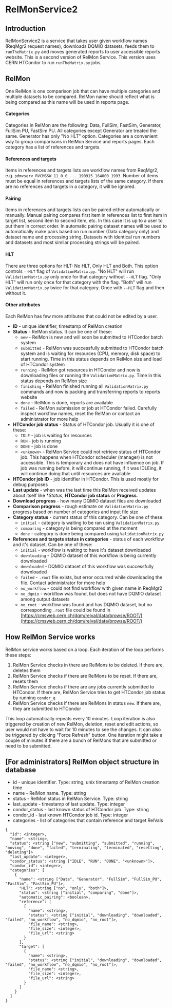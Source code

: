 # RelMonService2

## Introduction

RelMonService2 is a service that takes user given workflow names (ReqMgr2 request names), downloads DQMIO datasets, feeds them to `runTheMatrix.py` and moves generated reports to user accessible reports website. This is a second version of RelMon Service. This version uses CERN HTCondor to run `runTheMatrix.py` jobs.

## RelMon

One RelMon is one comparison job that can have multiple categories and multiple datasets to be compared. RelMon name should reflect what is being compared as this name will be used in reports page.

#### Categories
Categories in RelMon are the following: Data, FullSim, FastSim, Generator, FullSim PU, FastSim PU. All categories except Generator are treated the same. Generator has only "No HLT" option. Categories are a convenient way to group comparisons in RelMon Service and reports pages. Each category has a list of references and targets.

#### References and targets
Items in references and targets lists are workflow names from ReqMgr2, e.g. `pdmvserv_RVCMSSW_11_0_0_..._190915_164000_1993`. Number of items must be equal in references and targets lists of the same category. If there are no references and targets in a category, it will be ignored.

#### Pairing
Items in references and targets lists can be paired either automatically or manually. Manual pairing compares first item in references list to first item in target list, second item to second item, etc. In this case it is up to a user to put them in correct order. In automatic pairing dataset names will be used to automatically make pairs based on run number (Data category only) and dataset name and processing string. Datasets with identical run numbers and datasets and most similar processing strings will be paired.

#### HLT
There are three options for HLT: No HLT, Only HLT and Both. This option controls `--HLT` flag of `ValidationMatrix.py`. "No HLT" will run `ValidationMatrix.py` only once for that category without `--HLT` flag. "Only HLT" will run only once for that category with the flag. "Both" will run `ValidationMatrix.py` twice for that category. Once with `--HLT` flag and then without it.

#### Other attributes
Each RelMon has few more attributes that could not be edited by a user.
  * **ID** - unique identifier, timestamp of RelMon creation
  * **Status** - RelMon status. It can be one of these:
    * `new` - RelMon is new and will soon be submitted to HTCondor batch system
    * `submitted` - RelMon was successfully submitted to HTCondor batch system and is waiting for resources (CPU, memory, disk space) to start running. Time in this status depends on RelMon size and load of HTCondor system
    * `running` - RelMon got resources in HTCondor and now is downloading files or running the `ValidationMatrix.py`. Time in this status depends on RelMon size
    * `finishing` - RelMon finished running all `ValidationMatrix.py` commands and now is packing and transferring reports to reports website
    * `done` - RelMon is done, reports are available
    * `failed` - RelMon submission or job at HTCondor failed. Carefully inspect workflow names, reset the RelMon or contact an administrator for more help
  * **HTCondor job status** - Status of HTCondor job. Usually it is one of these:
    * `IDLE` - job is waiting for resources
    * `RUN` - job is running
    * `DONE` - job is done
    * `<unknown>` - RelMon Service could not retrieve status of HTCondor job. This happens when HTCondor scheduler (manager) is not accessible. This is temporary and does not have influence on job. If job was running before, it will continue running, if it was IDLEing, it will continue doing that until resources are available
  * **HTCondor job ID** - job identifier in HTCondor. This is used mostly for debug purposes
  * **Last update** - when was the last time this RelMon received updates about itself like **Status*, **HTCondor job status** or **Progress**.
  * **Download progress** - how many DQMIO dataset files are downloaded
  * **Comparison progress** - rough estimate on `ValidationMatrix.py` progress based on number of categories and input file size
  * **Category status** - current status of this category. Can be one of these:
    * `initial` - category is waiting to be ran using `ValidationMatrix.py`
    * `comparing` - category is being compared at the moment
    * `done` - category is done being compared using `ValidationMatrix.py`
  * **References and targets status in categories** - status of each workflow and it's dataset. Can be one of these:
    * `initial` - workflow is waiting to have it's dataset downloaded
    * `downloading` - DQMIO dataset of this workflow is being currently downloaded
    * `downloaded` - DQMIO dataset of this workflow was successfully downloaded
    * `failed` - `.root` file exists, but error occurred while downloading the file. Contact administrator for more help
    * `no_workflow` - could not find workflow with given name in ReqMgr2
    * `no_dqmio` - workflow was found, but does not have DQMIO dataset among output datasets
    * `no_root` - workflow was found and has DQMIO dataset, but no corresponding `.root` file could be found in [https://cmsweb.cern.ch/dqm/relval/data/browse/ROOT/](https://cmsweb.cern.ch/dqm/relval/data/browse/ROOT/)

## How RelMon Service works

RelMon service works based on a loop. Each iteration of the loop performs these steps:
  1. RelMon Service checks in there are RelMons to be deleted. If there are, deletes them
  2. RelMon Service checks if there are RelMons to be reset. If there are, resets them
  3. RelMon Service checks if there are any jobs currently submitted to HTCondor. If there are, RelMon Service tries to get HTCondor job status by running `condor_q`
  4. RelMon Service checks if there are RelMons in status `new`. If there are, they are submitted to HTCondor
 
This loop automatically repeats every 10 minutes. Loop iteration is also triggered by creation of new RelMon, deletion, reset and edit actions, so user would not have to wait for 10 minutes to see the changes. It can also be triggered by clicking "Force Refresh" button. One iteration might take a couple of minutes if there are a bunch of RelMons that are submitted or need to be submitted.

## [For administrators] RelMon object structure in database

* id - unique identifier. Type: string, unix timestamp of RelMon creation time
* name - RelMon name. Type: string
* status - RelMon status in RelMon Service. Type: string
* last_update - timestamp of last update. Type: integer
* condor_status - last known status of HTCondor job. Type: string
* condor_id - last known HTCondor job id. Type: integer
* categories - list of categories that contain reference and target RelVals
```
{
  "id": <integer>,
  "name": <string>,
  "status": <string ["new", "submitting", "submitted", "running", "moving", "done", "failed", "terminating", "terminated", "resetting", "deleting"]>
  "last_update": <integer>,
  "condor_status": <string ["IDLE", "RUN", "DONE", "<unknown>"]>,
  "condor_id": <integer>,
  "categories": [
    {
      "name": <string ["Data", "Generator", "FullSim", "FullSim_PU", "FastSim", "FastSim_PU"]>,
      "HLT": <string ["no", "only", "both"]>,
      "status": <string ["initial", "comparing", "done"]>,
      "automatic_pairing": <boolean>,
      "reference": [
        {
          "name": <string>,
          "status": <string ["initial", "downloading", "downloaded", "failed", "no_workflow", "no_dqmio", "no_root"]>,
          "file_name": <string>,
          "file_size": <integer>,
          "file_url": <string>
        }
      ],
      "target": [
        {
          "name": <string>,
          "status": <string ["initial", "downloading", "downloaded", "failed", "no_workflow", "no_dqmio", "no_root"]>,
          "file_name": <string>,
          "file_size": <integer>,
          "file_url": <string>
        }
      ]
    }
  ]
}
```
